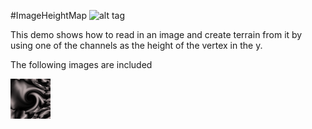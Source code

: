#ImageHeightMap
![alt tag](http://nccastaff.bournemouth.ac.uk/jmacey/GraphicsLib/Demos/ImageHeighmap.png)

This demo shows how to read in an image and create terrain from it by using one of the channels as the height of the vertex in the y.

The following images are included

![alt tag](https://github.com/NCCA/ImageHeightMap/blob/master/textures/FractalMap.bmp)




